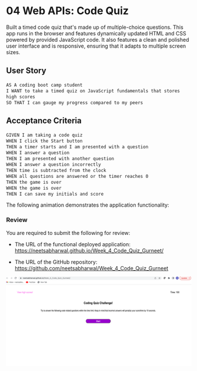 # 04 Web APIs: Code Quiz

Built a timed code quiz that's made up of multiple-choice questions. This app runs in the browser and features dynamically updated HTML and CSS powered by provided JavaScript code. It also features a clean and polished user interface and is responsive, ensuring that it adapts to multiple screen sizes.

## User Story

```
AS A coding boot camp student
I WANT to take a timed quiz on JavaScript fundamentals that stores high scores
SO THAT I can gauge my progress compared to my peers
```

## Acceptance Criteria

```
GIVEN I am taking a code quiz
WHEN I click the Start button
THEN a timer starts and I am presented with a question
WHEN I answer a question
THEN I am presented with another question
WHEN I answer a question incorrectly
THEN time is subtracted from the clock
WHEN all questions are answered or the timer reaches 0
THEN the game is over
WHEN the game is over
THEN I can save my initials and score
```

The following animation demonstrates the application functionality:

### Review

You are required to submit the following for review:

* The URL of the functional deployed application: https://neetsabharwal.github.io/Week_4_Code_Quiz_Gurneet/

* The URL of the GitHub repository: https://github.com/neetsabharwal/Week_4_Code_Quiz_Gurneet

<img src="./Assets/images/CodeQuiz.png">
